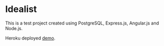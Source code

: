 # Idealist

This is a test project created using PostgreSQL, Express.js, Angular.js and Node.js.

Heroku deployed [demo](http://idealist-test.herokuapp.com).